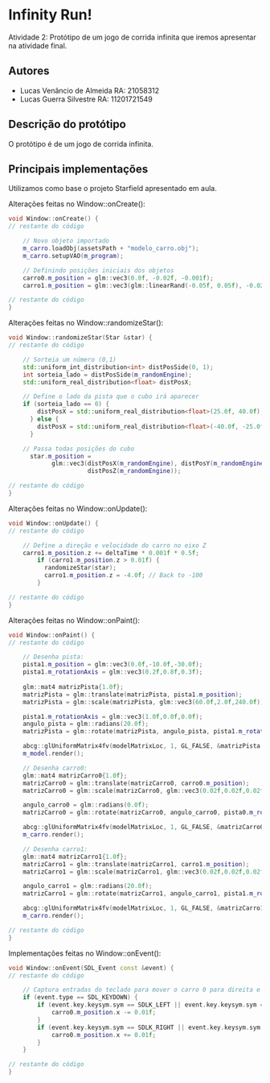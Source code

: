 # Infinity Run!

Atividade 2: 
Protótipo de um jogo de corrida infinita que iremos apresentar na atividade final.

## Autores

- Lucas Venâncio de Almeida    RA: 21058312
- Lucas Guerra Silvestre       RA: 11201721549

## Descrição do protótipo

O protótipo é de um jogo de corrida infinita.

## Principais implementações

Utilizamos como base o projeto Starfield apresentado em aula.

Alterações feitas no Window::onCreate():
```cpp
void Window::onCreate() {
// restante do código

    // Novo objeto importado
    m_carro.loadObj(assetsPath + "modelo_carro.obj");
    m_carro.setupVAO(m_program);

    // Definindo posições iniciais dos objetos
    carro0.m_position = glm::vec3(0.0f, -0.02f, -0.001f);
    carro1.m_position = glm::vec3(glm::linearRand(-0.05f, 0.05f), -0.02f, -0.005f);

// restante do código
}
```

Alterações feitas no Window::randomizeStar():
```cpp
void Window::randomizeStar(Star &star) {
// restante do código

    // Sorteia um número (0,1)
    std::uniform_int_distribution<int> distPosSide(0, 1);
    int sorteia_lado = distPosSide(m_randomEngine);
    std::uniform_real_distribution<float> distPosX;

    // Define o lado da pista que o cubo irá aparecer
    if (sorteia_lado == 0) {
        distPosX = std::uniform_real_distribution<float>(25.0f, 40.0f);
      } else {
        distPosX = std::uniform_real_distribution<float>(-40.0f, -25.0f);
      } 

    // Passa todas posições do cubo
      star.m_position =
            glm::vec3(distPosX(m_randomEngine), distPosY(m_randomEngine),
                      distPosZ(m_randomEngine));

// restante do código
}
```

Alterações feitas no Window::onUpdate():
```cpp
void Window::onUpdate() {
// restante do código

    // Define a direção e velocidade do carro no eixo Z
    carro1.m_position.z += deltaTime * 0.001f * 0.5f;
        if (carro1.m_position.z > 0.01f) {
          randomizeStar(star);
          carro1.m_position.z = -4.0f; // Back to -100
        }

// restante do código
}
```

Alterações feitas no Window::onPaint():
```cpp
void Window::onPaint() {
// restante do código

    // Desenha pista:
    pista1.m_position = glm::vec3(0.0f,-10.0f,-30.0f);
    pista1.m_rotationAxis = glm::vec3(0.2f,0.8f,0.3f);
    
    glm::mat4 matrizPista{1.0f};
    matrizPista = glm::translate(matrizPista, pista1.m_position);
    matrizPista = glm::scale(matrizPista, glm::vec3(60.0f,2.0f,240.0f));

    pista1.m_rotationAxis = glm::vec3(1.0f,0.0f,0.0f);
    angulo_pista = glm::radians(20.0f);
    matrizPista = glm::rotate(matrizPista, angulo_pista, pista1.m_rotationAxis);

    abcg::glUniformMatrix4fv(modelMatrixLoc, 1, GL_FALSE, &matrizPista[0][0]);
    m_model.render();

    // Desenha carro0:
    glm::mat4 matrizCarro0{1.0f};
    matrizCarro0 = glm::translate(matrizCarro0, carro0.m_position);
    matrizCarro0 = glm::scale(matrizCarro0, glm::vec3(0.02f,0.02f,0.02f));

    angulo_carro0 = glm::radians(0.0f);
    matrizCarro0 = glm::rotate(matrizCarro0, angulo_carro0, pista0.m_rotationAxis);

    abcg::glUniformMatrix4fv(modelMatrixLoc, 1, GL_FALSE, &matrizCarro0[0][0]);
    m_carro.render();

    // Desenha carro1:
    glm::mat4 matrizCarro1{1.0f};
    matrizCarro1 = glm::translate(matrizCarro1, carro1.m_position);
    matrizCarro1 = glm::scale(matrizCarro1, glm::vec3(0.02f,0.02f,0.02f));

    angulo_carro1 = glm::radians(20.0f);
    matrizCarro1 = glm::rotate(matrizCarro1, angulo_carro1, pista1.m_rotationAxis);

    abcg::glUniformMatrix4fv(modelMatrixLoc, 1, GL_FALSE, &matrizCarro1[0][0]);
    m_carro.render();

// restante do código
}
```

Implementações feitas no Window::onEvent():
```cpp
void Window::onEvent(SDL_Event const &event) {
// restante do código

    // Captura entradas do teclado para mover o carro 0 para direita e esquerda
    if (event.type == SDL_KEYDOWN) {
        if (event.key.keysym.sym == SDLK_LEFT || event.key.keysym.sym == SDLK_a) {
            carro0.m_position.x -= 0.01f;
        }
        if (event.key.keysym.sym == SDLK_RIGHT || event.key.keysym.sym == SDLK_d) {
            carro0.m_position.x += 0.01f;
        }
    }

// restante do código
}
```





